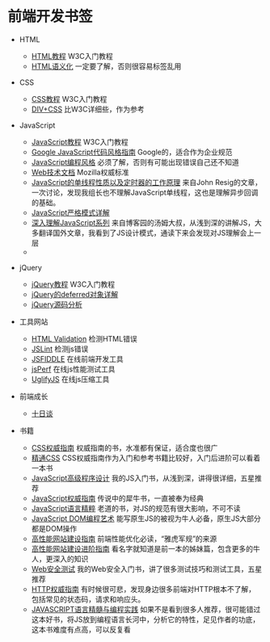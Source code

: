 # 前端开发书签

+ HTML
  + [HTML教程](http://www.w3school.com.cn/html/) W3C入门教程
  + [HTML语义化](http://justineo.github.io/slideshows/semantic-html/) 一定要了解，否则很容易标签乱用


+ CSS
  + [CSS教程](http://www.w3school.com.cn/css/index.asp) W3C入门教程
  + [DIV+CSS](http://www.divcss5.com/) 比W3C详细些，作为参考


+ JavaScript
  + [JavaScript教程](http://www.w3school.com.cn/js/index.asp) W3C入门教程
  + [Google JavaScript代码风格指南](http://chajn.org/jsguide/javascriptguide.html) Google的，适合作为企业规范
  + [JavaScript编程风格](http://www.ruanyifeng.com/blog/2012/04/javascript_programming_style.html) 必须了解，否则有可能出现错误自己还不知道
  + [Web技术文档](https://developer.mozilla.org/zh-CN/docs/Web) Mozilla权威标准
  + [JavaScript的单线程性质以及定时器的工作原理](http://www.phpweblog.net/rainman/archive/2009/01/05/6267.html) 来自John Resig的文章，一次讨论，发现我组长也不理解JavaScript单线程，这也是理解异步回调的基础。
  + [JavaScript严格模式详解](http://www.ruanyifeng.com/blog/2013/01/javascript_strict_mode.html)
  + [深入理解JavaScript系列](http://www.cnblogs.com/TomXu/archive/2011/12/15/2288411.html) 来自博客园的汤姆大叔，从浅到深的讲解JS，大多翻译国外文章，我看到了JS设计模式，通读下来会发现对JS理解会上一层
  + 
 
+ jQuery
  + [jQuery教程](http://www.w3school.com.cn/jquery/) W3C入门教程
  + [jQuery的deferred对象详解](http://www.ruanyifeng.com/blog/2011/08/a_detailed_explanation_of_jquery_deferred_object.html)
  + [jQuery源码分析](http://www.cnblogs.com/nuysoft/archive/2011/11/14/2248023.html)


+ 工具网站
  + [HTML Validation](http://validator.w3.org/) 检测HTML错误
  + [JSLint](http://www.jslint.com/) 检测js错误
  + [JSFIDDLE](http://jsfiddle.net/) 在线前端开发工具
  + [jsPerf](http://jsperf.com/) 在线js性能测试工具
  + [UglifyJS](http://marijnhaverbeke.nl/uglifyjs) 在线js压缩工具
 
+ 前端成长
  + [十日谈](http://hi.baidu.com/lijing00333/item/1c28309d8b46c7d41e427118) 

+ 书籍
  + [CSS权威指南](http://book.douban.com/subject/1240134/) 权威指南的书，水准都有保证，适合度也很广
  + [精通CSS](http://book.douban.com/subject/4736167/) CSS权威指南作为入门和参考书籍比较好，入门后进阶可以看着一本书
  + [JavaScript高级程序设计](http://book.douban.com/subject/10546125/) 我的JS入门书，从浅到深，讲得很详细，五星推荐
  + [JavaScript权威指南](http://book.douban.com/subject/10549733/) 传说中的犀牛书，一直被奉为经典
  + [JavaScript语言精粹](http://book.douban.com/subject/3590768/) 老道的书，对JS的规范有很大影响，不可不读
  + [JavaScript DOM编程艺术](http://book.douban.com/subject/1921890/) 能写原生JS的被视为牛人必备，原生JS大部分都是DOM操作
  + [高性能网站建设指南](http://book.douban.com/subject/3132277/) 前端性能优化必读，“雅虎军规”的来源
  + [高性能网站建设进阶指南](http://book.douban.com/subject/4719162/) 看名字就知道是前一本的姊妹篇，包含更多的牛人，更深入的知识
  + [Web安全测试](http://book.douban.com/subject/4725272/) 我的Web安全入门书，讲了很多测试技巧和测试工具，五星推荐
  + [HTTP权威指南](http://book.douban.com/subject/10746113/) 有时候很可悲，发现身边很多前端对HTTP根本不了解，包括常见的状态码，请求和响应头。
  + [JAVASCRIPT语言精髓与编程实践](http://book.douban.com/subject/3012828/) 如果不是看到很多人推荐，很可能错过这本好书，将JS放到编程语言长河中，分析它的特性，足见作者的功底，这本书难度有点高，可以反复看
  
  



